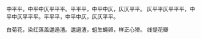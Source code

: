 中平平，中平中仄平平平。平平平，中平中仄，仄仄平平。
仄平平仄平平平，中平中仄平平平。平平平，中平中仄，仄仄平平。

白菊花，染红落盖邋遢渣。邋遢渣，蛆生蝇卵，样正心猾。
线提花瓣
<!--stackedit_data:
eyJoaXN0b3J5IjpbNzUzNjEzOTQ5LDUyNDYwNTM1MSwtMjA4OD
c0NjYxMiwxNjUwOTQxMDk1LC01NjYzMzM2OTksMTg1NjkyNzAy
MCwxOTc4ODMxMTY5LC03NzI4MTQ2LC0yMDg4NzQ2NjEyLC0xNj
k5ODk3ODEwLC0yMDg4NzQ2NjEyLC0zMjU3NzE0OTAsLTIyMzk1
NjQ0OSwzNDk1MDcxMjksLTMyNTc3MTQ5MCwxNTAwOTk4MTQ1LD
I0NTAwMzAzNSwxMzE1ODgyNTk2LC03MzY5Mzg4MjIsNTY5NDcw
MjM2XX0=
-->